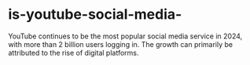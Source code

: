 # is-youtube-social-media-
YouTube continues to be the most popular social media service in 2024, with more than 2 billion users logging in. The growth can primarily be attributed to the rise of digital platforms. 
